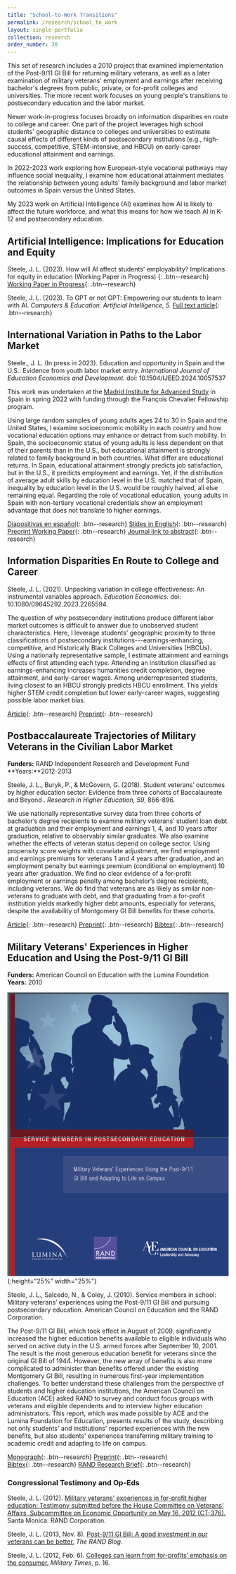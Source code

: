 ```yaml
---
title: "School-to-Work Transitions"
permalink: /research/school_to_work
layout: single-portfolio
collection: research
order_number: 30
---
```


This set of research includes a 2010 project that examined implementation of the Post-9/11 GI Bill for returning military veterans,
as well as a later examination of military veterans' employment and earnings after receiving bachelor's degrees from public, private, 
or for-profit colleges and universities. The more recent work focuses on young people's transitions to postsecondary education and the labor market. 

Newer work-in-progress focuses broadly on information disparities en route to college and career. One part of the project leverages high school students' geographic distance to colleges and universities to estimate causal effects of different kinds of postsecondary institutions 
(e.g., high-success, competitive, STEM-intensive, and HBCU) on early-career educational attainment and earnings.  
  
In 2022-2023 work exploring how European-style vocational pathways may influence social inequality, I examine how educational attainment mediates the relationship 
between young adults' family background and labor market outcomes in Spain versus the United States.   
  
My 2023 work on Artificial Intelligence (AI) examines how AI is likely to affect the future workforce, and what this means for how we teach AI in K-12 and postsecondary education.
    
  
## Artificial Intelligence: Implications for Education and Equity  
  
Steele, J. L. (2023). How will AI affect students' employability? Implications for equity in education (Working Paper in Progress) {: .btn--research}
[Working Paper in Progress](/files/ai_workforce_wp.pdf){: .btn--research}  
  
Steele, J. L. (2023). To GPT or not GPT: Empowering our students to learn with AI. *Computers & Education: Artificial Intelligence, 5.* 
[Full text article](https://doi.org/https://doi.org/10.1016/j.caeai.2023.100160){: .btn--research}
  
  
## International Variation in Paths to the Labor Market

Steele., J. L. (In press in 2023). Education and opportunity in Spain and the U.S.: Evidence from youth labor market entry. *International Journal of Education Economics and Development.* doi: 10.1504/IJEED.2024.10057537

This work was undertaken at the [Madrid Institute for Advanced Study](https://www.madrid-ias.eu/index.php?id=3892&L=0%20) 
in Spain in spring 2022 with funding through the François Chevalier Fellowship program.  
  
Using large random samples of young adults ages 24 to 30 in Spain and the United States, I examine socioeconomic mobility in each country 
and how vocational education options may enhance or detract from such mobility. In Spain, the socioeconomic status of young adults is less 
dependent on that of their parents than in the U.S., but educational attainment is strongly related to family background in both countries. 
What differ are educational returns. In Spain, educational attainment strongly predicts job satisfaction, but in the U.S., it predicts 
employment and earnings. Yet, if the distribution of average adult skills by education level in the U.S. matched that of Spain, inequality 
by education level in the U.S. would be roughly halved, all else remaining equal. Regarding the role of vocational education, young adults in 
Spain with non-tertiary vocational credentials show an employment advantage that does not translate to higher earnings.  
  
[Diapositivas en español](https://www.dropbox.com/s/duzf2q20fwq15z9/sumstat_diapositivas.pdf?dl=0){: .btn--research} 
[Slides in English](https://www.dropbox.com/s/0i5qec3bkzil6j3/sumstat_diapositivas_ing2.pdf?dl=0){: .btn--research} 
[Preprint Working Paper](https://www.dropbox.com/s/rh12kr86z7xjfgn/sumstat_articulo_exhibend_november2022.pdf?dl=0){: .btn--research}
[Journal link to abstract](https://www.inderscience.com/info/ingeneral/forthcoming.php?jcode=ijeed){: .btn--research}


## Information Disparities En Route to College and Career  

Steele, J. L. (2021). Unpacking variation in college effectiveness: An instrumental variables approach. *Education Economics.* doi: 10.1080/09645292.2023.2265594. 

The question of why postsecondary institutions produce different labor market outcomes is difficult to answer due
to unobserved student characteristics. Here, I leverage students' geographic proximity to three classifications of 
postsecondary institutions---earnings-enhancing, competitive, and Historically Black Colleges and Universities (HBCUs). 
Using a nationally representative sample, I estimate attainment and earnings effects of first attending each type. 
Attending an institution classified as earnings-enhancing increases humanities credit completion, degree attainment, 
and early-career wages. Among underrepresented students, living closest to an HBCU strongly predicts HBCU enrollment. 
This yields higher STEM credit completion but lower early-career wages, suggesting possible labor market bias.  
  
[Article](https://www.tandfonline.com/eprint/IY4NXGIEYC9HFAT9D2TT/full?target=10.1080/09645292.2023.2265594){: .btn--research}
[Preprint](/files/draft_v8_w_coverpg.pdf){: .btn--research}  


## Postbaccalaureate Trajectories of Military Veterans in the Civilian Labor Market
**Funders:** RAND Independent Research and Development Fund  
**Years:**2012-2013

Steele, J. L., Buryk, P., & McGovern, G. (2018). Student veterans’ outcomes by higher education sector: Evidence from three cohorts of Baccalaureate and Beyond . *Research in Higher Education, 59*, 866-896.

We use nationally representative survey data from three cohorts of bachelor’s degree recipients 
to examine military veterans’ student loan debt at graduation and their
employment and earnings 1, 4, and 10 years after graduation, relative to observably similar
graduates. We also examine whether the effects of veteran status depend on college sector.
Using propensity score weights with covariate adjustment, we find employment and
earnings premiums for veterans 1 and 4 years after graduation, and an employment penalty
but earnings premium (conditional on employment) 10 years after graduation. We find no
clear evidence of a for-profit employment or earnings penalty among bachelor’s degree
recipients, including veterans. We do find that veterans are as likely as similar non-veterans
to graduate with debt, and that graduating from a for-profit institution yields markedly
higher debt amounts, especially for veterans, despite the availability of Montgomery GI
Bill benefits for these cohorts.

[Article](https://doi.org/https://doi.org/10.1007/s11162-017-9491-x){: .btn--research} 
[Preprint](/files/2018-stuvet-preprint.pdf){: .btn--research} 
[Bibtex](https://scholar.googleusercontent.com/scholar.bib?q=info:xyxwG1DvECkJ:scholar.google.com/&output=citation&scisdr=CgXItk0jEPb7os18vuc:AAGBfm0AAAAAYRF5puc1sVFgc_93Irvi5RrbKO1RMXtc&scisig=AAGBfm0AAAAAYRF5psr9-QsF0wH15oPbBPtJJLz6GSsd&scisf=4&ct=citation&cd=-1&hl=en){: .btn--research} 


## Military Veterans' Experiences in Higher Education and Using the Post-9/11 GI Bill
**Funders:** American Council on Education with the Lumina Foundation 
**Years:** 2010

![Service Members in School Report Cover](/images/svcmbr_2010_cover.png){:height="25%" width="25%"} 

Steele, J. L., Salcedo, N., & Coley, J. (2010). Service members in school: Military veterans’ experiences using the Post-9/11 GI Bill and pursuing postsecondary education. American Council on Education and the RAND Corporation.  

The Post-9/11 GI Bill, which took effect in August of 2009, significantly increased the higher education benefits available to eligible individuals who served on active duty in the U.S. armed forces after September 10, 2001. The result is the most generous education benefit for veterans since the original GI Bill of 1944. However, the new array of benefits is also more complicated to administer than benefits offered under the existing Montgomery GI Bill, resulting in numerous first-year implementation challenges. To better understand these challenges from the perspective of students and higher education institutions, the American Council on Education (ACE) asked RAND to survey and conduct focus groups with veterans and eligible dependents and to interview higher education administrators. This report, which was made possible by ACE and the Lumina Foundation for Education, presents results of the study, describing not only students' and institutions' reported experiences with the new benefits, 
but also students' experiences transferring military training to academic credit and adapting to life on campus.  

[Monograph](https://www.rand.org/pubs/monographs/MG1083.html){: .btn--research} [Preprint](/files/2017-dli-effects-preprint.pdf){: .btn--research}  
[Bibtex](https://scholar.googleusercontent.com/scholar.bib?q=info:LSBF15_d-2YJ:scholar.google.com/&output=citation&scisdr=CgXItk0jEPb7os1zy54:AAGBfm0AAAAAYRF205694hQ6XvJRRPtzr13ze3DcYSQr&scisig=AAGBfm0AAAAAYRF204SkqxhcNkelgFAAG6yw9DciGI5i&scisf=4&ct=citation&cd=-1&hl=en){: .btn--research} 
[RAND Research Brief](https://www.rand.org/pubs/research_briefs/RB9560.html){: .btn--research}  


### Congressional Testimony and Op-Eds

Steele, J. L. (2012). [Military veterans' experiences in for-profit higher education: Testimony submitted before the House Committee on Veterans' Affairs, Subcommittee on Economic Opportunity on May 16, 2012 (CT-376).](https://www.rand.org/content/dam/rand/pubs/testimonies/2012/RAND_CT376.pdf) Santa Monica: RAND Corporation.  

Steele, J. L. (2013, Nov. 8). [Post-9/11 GI Bill: A good investment in our veterans can be better.](http://www.rand.org/blog/2013/11/post-911-gi-bill-a-good-investment-in-our-veterans.html) *The RAND Blog.*  

Steele, J. L. (2012, Feb. 6). [Colleges can learn from for-profits’ emphasis on the consumer.](https://www.rand.org/blog/2012/02/colleges-can-learn-from-for-profits-emphasis-on-the.html) *Military Times*, p. 16.  